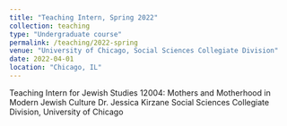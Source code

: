 ```yaml
---
title: "Teaching Intern, Spring 2022"
collection: teaching
type: "Undergraduate course"
permalink: /teaching/2022-spring
venue: "University of Chicago, Social Sciences Collegiate Division"
date: 2022-04-01
location: "Chicago, IL"
---
```


Teaching Intern for Jewish Studies 12004: Mothers and Motherhood in Modern Jewish Culture
Dr. Jessica Kirzane
Social Sciences Collegiate Division, University of Chicago